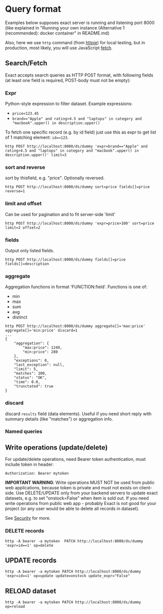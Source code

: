 # Query format

Examples below supposes exact server is running and listening port 8000 (like explained in "Running your own instance (Alternative 1 (recommended): docker container" in README.md)

Also, here we use `http` command (from [httpie](https://httpie.io)) for local testing, but in production, most likely, you will use JavaScript [fetch](https://developer.mozilla.org/en-US/docs/Web/API/Fetch_API/Using_Fetch).

## Search/Fetch
Exact accepts search queries as HTTP POST format, with following fields (at least one field is required, POST-body must not be empty):

### Expr
Python-style expression to filter dataset. Example expressions:
- `price<123.45`
- `brand=="Apple" and rating>4.5 and "laptops" in category and "macbook".upper() in description.upper()`

To fetch one specific record (e.g. by id field) just use this as expr to get list of 1 matching element: `id==123`.

~~~
http POST http://localhost:8000/ds/dummy 'expr=brand=="Apple" and rating>4.5 and "laptops" in category and "macbook".upper() in description.upper()' limit=3
~~~

### sort and reverse
sort by thisfield, e.g. "price". Optionally reversed.

~~~
http POST http://localhost:8000/ds/dummy sort=price fields[]=price reverse=1
~~~

### limit and offset
Can be used for pagination and to fit server-side 'limit'
~~~
http POST http://localhost:8000/ds/dummy 'expr=price>100' sort=price limit=2 offset=2
~~~

### fields
Output only listed fields.
~~~
http POST http://localhost:8000/ds/dummy fields[]=price fields[]=description
~~~

### aggregate
Aggregation functions in format 'FUNCTION:field'. Functions is one of:
- min
- max
- sum
- avg
- distinct

~~~
http POST http://localhost:8000/ds/dummy aggregate[]='max:price' aggregate[]='min:price' discard=1
...
{
    "aggregation": {
        "max:price": 1249,
        "min:price": 280
    },
    "exceptions": 0,
    "last_exception": null,
    "limit": 5,
    "matches": 100,
    "status": "OK",
    "time": 0.0,
    "trunctated": true
}
~~~

### discard
discard `results` field (data elements). Useful if you need short reply with summary details (like "matches") or aggregation info.



### Named queries


## Write operations (update/delete)
For update/delete operations, need Bearer token authentication, must include token in header:
~~~
Authorization: Bearer mytoken
~~~

**IMPORTANT WARNING**: Write operations MUST NOT be used from public web applications, because token is private and must not exists on client-side. Use DELETE/UPDATE only from your backend servers to update exact datasets, e.g. to set "onstock=False" when item is sold out. If you need write operations from public web app - probably Exact is not good for your project (or any user would be able to delete all records in dataset).

See [Security](doc/SECURITY.md) for more.

### DELETE records
~~~
http -A bearer -a mytoken  PATCH http://localhost:8000/ds/dummy 'expr=id==1' op=delete
~~~

## UPDATE records
~~~
http -A bearer -a mytoken PATCH http://localhost:8000/ds/dummy 'expr=id==1' op=update update=onstock update_expr="False"
~~~

## RELOAD dataset
~~~
http -A bearer -a mytoken PATCH http://localhost:8000/ds/dummy op=reload
~~~
